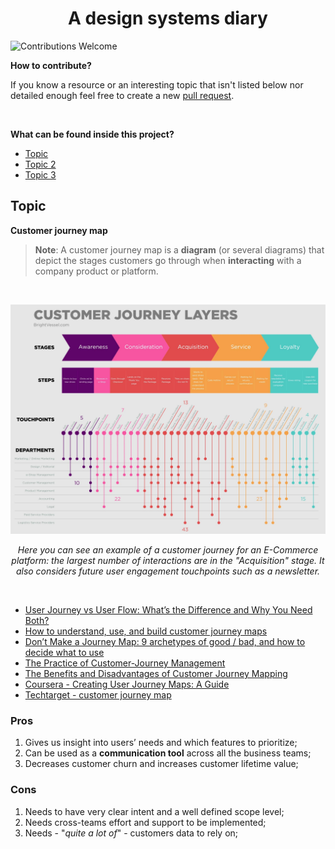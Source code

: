 <h1 align=center>A design systems diary</h1>

![Contributions Welcome](https://img.shields.io/badge/Contributions-welcome-blue.svg)

**How to contribute?**

If you know a resource or an interesting topic that isn't listed below nor detailed enough feel free to create a new [pull request](https://github.com/ChrisUser/design-systems-diary/pulls).

<br />

**What can be found inside this project?**

- [Topic](#topic)
- [Topic 2](#topic-2)
- [Topic 3](#topic-3)

## Topic

**Customer journey map**

> **Note**: A customer journey map is a **diagram** (or several diagrams) that depict the stages customers go through when **interacting** with a company product or platform.

<br />

<div align=center>

![BrightVessel's customer journey layers map](https://github.com/ChrisUser/design-systems-diary/blob/main/images/customer_journey_layers_brightvessel.jpg?raw=true)

_Here you can see an example of a customer journey for an E-Commerce platform: the largest number of interactions are in the "Acquisition" stage. It also considers future user engagement touchpoints such as a newsletter._

</div>

<br />

- [User Journey vs User Flow: What’s the Difference and Why You Need Both?](https://userpilot.com/blog/user-journey-vs-user-flow/)
- [How to understand, use, and build customer journey maps](https://www.fullstory.com/customer-journey-maps/)
- [Don’t Make a Journey Map: 9 archetypes of good / bad, and how to decide what to use](https://medium.com/@shahrsays/dont-make-a-journey-map-9-archetypes-of-good-bad-and-how-to-decide-what-to-use-d65abd30ec6f)
- [The Practice of Customer-Journey Management](https://www.nngroup.com/articles/customer-journey-management/)
- [The Benefits and Disadvantages of Customer Journey Mapping](https://www.genroe.com/blog/benefits-and-disadvantages-of-customer-journey-mapping/15321)
- [Coursera - Creating User Journey Maps: A Guide](https://www.coursera.org/articles/creating-user-journey-maps-a-guide)
- [Techtarget - customer journey map](https://www.techtarget.com/searchcustomerexperience/definition/customer-journey-map)

### Pros

1. Gives us insight into users’ needs and which features to prioritize;
2. Can be used as a **communication tool** across all the business teams;
3. Decreases customer churn and increases customer lifetime value;

### Cons

1. Needs to have very clear intent and a well defined scope level;
2. Needs cross-teams effort and support to be implemented;
3. Needs - "_quite a lot of_" - customers data to rely on;
